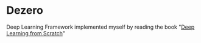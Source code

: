 # Dezero

Deep Learning Framework implemented myself by reading the book "[Deep Learning from Scratch](https://github.com/oreilly-japan/deep-learning-from-scratch-3)"
